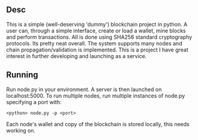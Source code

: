 ## Desc
This is a simple (well-deserving 'dummy') blockchain project in python.
A user can, through a simple interface, create or load a wallet, mine blocks and perform transactions.
All is done using SHA256 standard cryptography protocols.
Its pretty neat overall.
The system supports many nodes and chain propagation/validation is implemented.
This is a project I have great interest in further developing and launching as a service.

## Running
Run node.py in your environment. A server is then launched on localhost:5000.
To run multiple nodes, run multiple instances of node.py specifying a port with:

```<python> node.py -p <port>```

Each node's wallet and copy of the blockchain is stored locally, this needs working on.